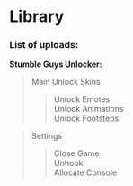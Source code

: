# Library

### List of uploads:


**Stumble Guys Unlocker:**
>Main
> Unlock Skins
>> Unlock Emotes<br>
>> Unlock Animations<br>
>> Unlock Footsteps<br>

>Settings<br>
>> Close Game<br>
>> Unhook<br>
>> Allocate Console
